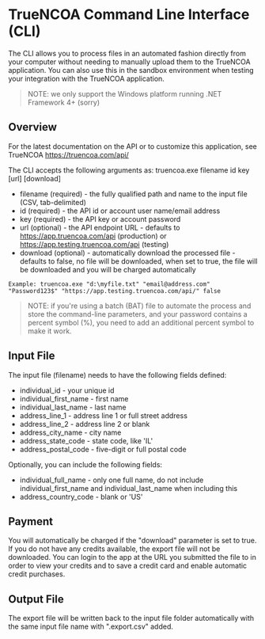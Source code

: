 # TrueNCOA Command Line Interface (CLI)
The CLI allows you to process files in an automated fashion directly from your computer without needing to manually upload them to the TrueNCOA application.  You can also use this in the sandbox environment when testing your integration with the TrueNCOA application.
> NOTE:  we only support the Windows platform running .NET Framework 4+ (sorry)

## Overview

For the latest documentation on the API or to customize this application, see TrueNCOA https://truencoa.com/api/

The CLI accepts the following arguments as: truencoa.exe filename id key [url] [download]
* filename (required) - the fully qualified path and name to the input file (CSV, tab-delimited)
* id (required) - the API id or account user name/email address
* key (required) - the API key or account password
* url (optional) - the API endpoint URL - defaults to https://app.truencoa.com/api (production) or https://app.testing.truencoa.com/api (testing)
* download (optional) - automatically download the processed file - defaults to false, no file will be downloaded, when set to true, the file will be downloaded and you will be charged automatically

`Example: truencoa.exe "d:\myfile.txt" "email@address.com" "Password123$" "https://app.testing.truencoa.com/api/" false`

> NOTE: if you're using a batch (BAT) file to automate the process and store the command-line parameters, and your password contains a percent symbol (%), you need to add an additional percent symbol to make it work.

## Input File
The input file (filename) needs to have the following fields defined:
* individual_id - your unique id
* individual_first_name - first name
* individual_last_name - last name
* address_line_1 - address line 1 or full street address
* address_line_2 - address line 2 or blank
* address_city_name - city name
* address_state_code - state code, like 'IL'
* address_postal_code - five-digit or full postal code

Optionally, you can include the following fields:
* individual_full_name - only one full name, do not include individual_first_name and individual_last_name when including this
* address_country_code - blank or 'US'

## Payment
You will automatically be charged if the "download" parameter is set to true. If you do not have any credits available, the export file will not be downloaded. You can login to the app at the URL you submitted the file to in order to view your credits and to save a credit card and enable automatic credit purchases.

## Output File
The export file will be written back to the input file folder automatically with the same input file name with ".export.csv" added.

